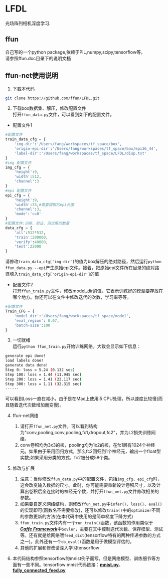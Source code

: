 # LFDL  
光场阵列相机深度学习.

## ffun
自己写的一个python package,依赖于PIL,numpy,scipy,tensorflow等。  
请参照ffun.doc目录下的说明文档

## ffun-net使用说明  
1. 下载本代码  
```bash
git clone https://github.com/ffun/LFDL.git
```  
2. 下载box数据集、解压，修改配置文件  
打开`ffun_data.py`文件，可以看到如下的配置文件。
- 配置文件1

```python
#配置文件
train_data_cfg = {
    'img-dir':'/Users/fang/workspaces/tf_space/box',
    'origin-epi-dir':'/Users/fang/workspaces/tf_space/box/epi36_44',
    'label-dir':'/Users/fang/workspaces/tf_space/LFDL/disp.txt'
}
#img 配置文件
img_cfg = {
    'height':9,
    'width':512,
    'channel':3
}
#epi 配置文件
epi_cfg = {
    'height':9,
    'width':33,#需要提取的epi长度
    'channel':3,
    'mode':'c=0'
}
#配置文件:训练、验证、测试集的数量
data_cfg = {
    'all':512*512,
    'train':200000,
    'verify':40000,
    'test':22000
}
```

请修改`train_data_cfg['img-dir']`的值为box解压的绝对路径，然后运行`python ffun_data.py --epi`产生原始epi文件。接着，把原始epi文件所在目录的绝对路径填入`train_data_cfg['origin-epi-dir']`的值  

- 配置文件2  
打开`ffun_train.py`文件，修改model_dir的值，它表示训练好的模型要存放在哪个地方。你还可以在文件中修改迭代的次数，学习率等等。  

```python
#配置文件
Train_CFG = {
    'model_dir':'/Users/fang/workspaces/tf_space/model',
    'eval_region': 0.07,
    'batch-size':100
}
```  

3. 一切就绪  
运行`python ffun_train.py`开始训练网络。大致会显示如下信息：

```bash
generate epi done!
load labels done!
generate data done!
Step 0: loss = 5.24 (0.132 sec)
Step 100: loss = 1.44 (11.945 sec)
Step 200: loss = 1.41 (22.117 sec)
Step 300: loss = 1.11 (32.315 sec)
······
```

可以看到Loss一直在减小，由于是在Mac上使用i5 CPU处理，所以速度比较慢(而且随着迭代次数增加而变慢)。  

4. ffun-net网络  
    1. 请打开`ffun_net.py`文件，可以看到结构为"conv,pooling,conv,pooling,fc1,dropout,fc2"，并为L2损失训练网络。
    2. conv卷积均为3x3的核，pooling均为1x2的核，在fc1层有1024个神经元。如果由于采用回归方式，那么fc2回归到1个神经元，输出一个float型实数;如果采用分类的方式，fc2被分成58个类。

5. 修改与扩展  
    1. 注意：当你修改`ffun_data.py`中的配置文件，包括`img_cfg`、`epi_cfg`时，这会改变输入数据的尺寸。此时，你可能需要重新设计卷积尺寸，以及计算出卷积后全连接时的神经元个数，并打开`ffun_net.py`文件修改相关的参数。  
    2. 如果要自定义网络结构，则修改`ffun_net.py`中`infer()`、`loss()`、`eval()`的实现即可(函数名不需要修改)，还可以修改`train()`中的`optimizer`不同的参数更新的方法(在本代码中使用的是简单梯度下降方式)  
    3. `ffun_train.py`文件内有一个`run_train()`函数，该函数的作用类似于[***Caffe Framework***][caffe-link]中`Sovler`，主要在其中控制迭代次数、保存模型、测试等。还有就是给网络喂`feed_dict`(tensorflow特有的两种传递参数的方式之一)。此外还有一个`do_eval()`函数是用于做模型评估的。
    4. 其他的扩展和修改请深入学习tensorflow  

6. 本代码结构参照tensorflow的mnist例子而写，但是网络模型、训练细节等方面有一些不同。tensorflow mnist代码链接：[**mnist.py**][mnist-code]、[**fully_connected_feed.py**][fully_connected_feed-code]


[caffe-link]:http://caffe.berkeleyvision.org/
[mnist-code]:https://raw.githubusercontent.com/tensorflow/tensorflow/master/tensorflow/examples/tutorials/mnist/mnist.py
[fully_connected_feed-code]:https://raw.githubusercontent.com/tensorflow/tensorflow/master/tensorflow/examples/tutorials/mnist/fully_connected_feed.py